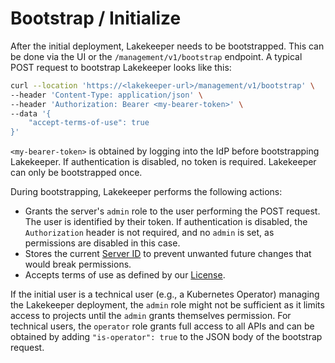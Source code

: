 # Bootstrap / Initialize
After the initial deployment, Lakekeeper needs to be bootstrapped. This can be done via the UI or the `/management/v1/bootstrap` endpoint. A typical POST request to bootstrap Lakekeeper looks like this:

```bash
curl --location 'https://<lakekeeper-url>/management/v1/bootstrap' \
--header 'Content-Type: application/json' \
--header 'Authorization: Bearer <my-bearer-token>' \
--data '{
    "accept-terms-of-use": true
}'
```

`<my-bearer-token>` is obtained by logging into the IdP before bootstrapping Lakekeeper. If authentication is disabled, no token is required. Lakekeeper can only be bootstrapped once.

During bootstrapping, Lakekeeper performs the following actions:

* Grants the server's `admin` role to the user performing the POST request. The user is identified by their token. If authentication is disabled, the `Authorization` header is not required, and no `admin` is set, as permissions are disabled in this case.
* Stores the current [Server ID](./concepts.md#server) to prevent unwanted future changes that would break permissions.
* Accepts terms of use as defined by our [License](../../about/license.md).

If the initial user is a technical user (e.g., a Kubernetes Operator) managing the Lakekeeper deployment, the `admin` role might not be sufficient as it limits access to projects until the `admin` grants themselves permission. For technical users, the `operator` role grants full access to all APIs and can be obtained by adding `"is-operator": true` to the JSON body of the bootstrap request.

